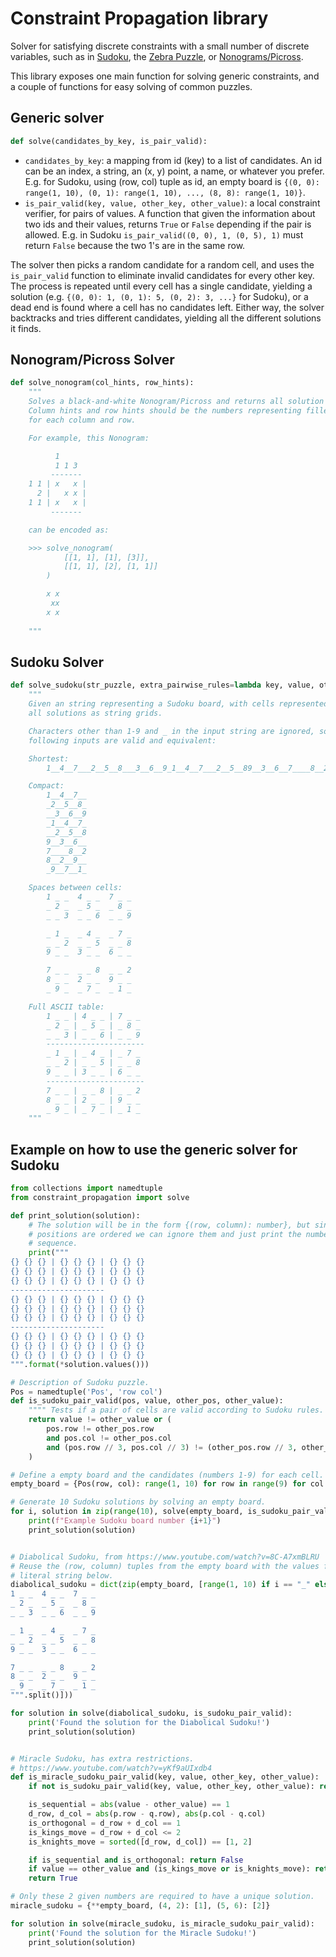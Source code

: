 # Constraint Propagation library

Solver for satisfying discrete constraints with a small number of discrete variables, such as in [Sudoku](https://en.wikipedia.org/wiki/Sudoku), the [Zebra Puzzle](https://en.wikipedia.org/wiki/Zebra_Puzzle), or [Nonograms/Picross](https://en.wikipedia.org/wiki/Nonogram).

This library exposes one main function for solving generic constraints, and a couple of functions for easy solving of common puzzles.

## Generic solver

```python
def solve(candidates_by_key, is_pair_valid):
```

- `candidates_by_key`: a mapping from id (key) to a list of candidates. An id can be an index, a string, an (x, y) point, a name, or whatever you prefer. E.g. for Sudoku, using (row, col) tuple as id, an empty board is `{(0, 0): range(1, 10), (0, 1): range(1, 10), ..., (8, 8): range(1, 10)}`.
- `is_pair_valid(key, value, other_key, other_value)`: a local constraint verifier, for pairs of values. A function that given the information about two ids and their values, returns `True` or `False` depending if the pair is allowed. E.g. in Sudoku `is_pair_valid((0, 0), 1, (0, 5), 1)` must return `False` because the two 1's are in the same row.

The solver then picks a random candidate for a random cell, and uses the `is_pair_valid` function to eliminate invalid candidates for every other key. The process is repeated until every cell has a single candidate, yielding a solution (e.g. `{(0, 0): 1, (0, 1): 5, (0, 2): 3, ...}` for Sudoku), or a dead end is found where a cell has no candidates left. Either way, the solver backtracks and tries different candidates, yielding all the different solutions it finds.

## Nonogram/Picross Solver

```python
def solve_nonogram(col_hints, row_hints):
    """
    Solves a black-and-white Nonogram/Picross and returns all solution grids as strings.
    Column hints and row hints should be the numbers representing filled group lengths
    for each column and row.

    For example, this Nonogram:

          1
          1 1 3
         -------
    1 1 | x   x |
      2 |   x x |
    1 1 | x   x |
         -------

    can be encoded as:

    >>> solve_nonogram(
            [[1, 1], [1], [3]],
            [[1, 1], [2], [1, 1]]
        )

        x x
         xx
        x x
        
    """
```

## Sudoku Solver

```python
def solve_sudoku(str_puzzle, extra_pairwise_rules=lambda key, value, other_key, other_value: True):
    """
    Given an string representing a Sudoku board, with cells represented by 1-9 or _ for unknown spots, returns
    all solutions as string grids.

    Characters other than 1-9 and _ in the input string are ignored, so all the
    following inputs are valid and equivalent:

    Shortest:
        1__4__7___2__5__8___3__6__9_1__4__7___2__5__89__3__6__7____8__28__2__9___9__7__1_

    Compact:
        1__4__7__
        _2__5__8_
        __3__6__9
        _1__4__7_
        __2__5__8
        9__3__6__
        7____8__2
        8__2__9__
        _9__7__1_

    Spaces between cells:
        1 _ _  4 _ _  7 _ _
        _ 2 _  _ 5 _  _ 8 _
        _ _ 3  _ _ 6  _ _ 9

        _ 1 _  _ 4 _  _ 7 _
        _ _ 2  _ _ 5  _ _ 8
        9 _ _  3 _ _  6 _ _

        7 _ _  _ _ 8  _ _ 2
        8 _ _  2 _ _  9 _ _
        _ 9 _  _ 7 _  _ 1 _

    Full ASCII table:
        1 _ _ | 4 _ _ | 7 _ _
        _ 2 _ | _ 5 _ | _ 8 _
        _ _ 3 | _ _ 6 | _ _ 9
        ----------------------
        _ 1 _ | _ 4 _ | _ 7 _
        _ _ 2 | _ _ 5 | _ _ 8
        9 _ _ | 3 _ _ | 6 _ _
        ----------------------
        7 _ _ | _ _ 8 | _ _ 2
        8 _ _ | 2 _ _ | 9 _ _
        _ 9 _ | _ 7 _ | _ 1 _
    """
```

## Example on how to use the generic solver for Sudoku

```py
from collections import namedtuple
from constraint_propagation import solve

def print_solution(solution):
    # The solution will be in the form {(row, column): number}, but since the
    # positions are ordered we can ignore them and just print the numbers in
    # sequence.
    print("""
{} {} {} | {} {} {} | {} {} {}
{} {} {} | {} {} {} | {} {} {}
{} {} {} | {} {} {} | {} {} {}
---------------------
{} {} {} | {} {} {} | {} {} {}
{} {} {} | {} {} {} | {} {} {}
{} {} {} | {} {} {} | {} {} {}
---------------------
{} {} {} | {} {} {} | {} {} {}
{} {} {} | {} {} {} | {} {} {}
{} {} {} | {} {} {} | {} {} {}
""".format(*solution.values()))

# Description of Sudoku puzzle.
Pos = namedtuple('Pos', 'row col')
def is_sudoku_pair_valid(pos, value, other_pos, other_value):
    """" Tests if a pair of cells are valid according to Sudoku rules. """
    return value != other_value or (
        pos.row != other_pos.row
        and pos.col != other_pos.col
        and (pos.row // 3, pos.col // 3) != (other_pos.row // 3, other_pos.col // 3)
    )

# Define a empty board and the candidates (numbers 1-9) for each cell.
empty_board = {Pos(row, col): range(1, 10) for row in range(9) for col in range(9)}

# Generate 10 Sudoku solutions by solving an empty board.
for i, solution in zip(range(10), solve(empty_board, is_sudoku_pair_valid)):
    print(f"Example Sudoku board number {i+1}")
    print_solution(solution)


# Diabolical Sudoku, from https://www.youtube.com/watch?v=8C-A7xmBLRU
# Reuse the (row, column) tuples from the empty board with the values from the
# literal string below.
diabolical_sudoku = dict(zip(empty_board, [range(1, 10) if i == "_" else [int(i)] for i in """
1 _ _  4 _ _  7 _ _
_ 2 _  _ 5 _  _ 8 _
_ _ 3  _ _ 6  _ _ 9

_ 1 _  _ 4 _  _ 7 _
_ _ 2  _ _ 5  _ _ 8
9 _ _  3 _ _  6 _ _

7 _ _  _ _ 8  _ _ 2
8 _ _  2 _ _  9 _ _
_ 9 _  _ 7 _  _ 1 _
""".split()]))

for solution in solve(diabolical_sudoku, is_sudoku_pair_valid):
    print('Found the solution for the Diabolical Sudoku!')
    print_solution(solution)


# Miracle Sudoku, has extra restrictions.
# https://www.youtube.com/watch?v=yKf9aUIxdb4
def is_miracle_sudoku_pair_valid(key, value, other_key, other_value):
    if not is_sudoku_pair_valid(key, value, other_key, other_value): return False

    is_sequential = abs(value - other_value) == 1
    d_row, d_col = abs(p.row - q.row), abs(p.col - q.col)
    is_orthogonal = d_row + d_col == 1
    is_kings_move = d_row + d_col <= 2
    is_knights_move = sorted([d_row, d_col]) == [1, 2]

    if is_sequential and is_orthogonal: return False
    if value == other_value and (is_kings_move or is_knights_move): return False
    return True

# Only these 2 given numbers are required to have a unique solution.
miracle_sudoku = {**empty_board, (4, 2): [1], (5, 6): [2]}

for solution in solve(miracle_sudoku, is_miracle_sudoku_pair_valid):
    print('Found the solution for the Miracle Sudoku!')
    print_solution(solution)
```